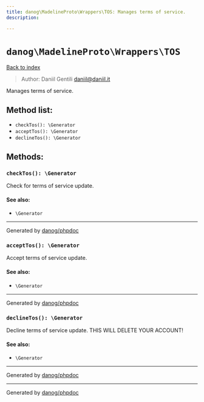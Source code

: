 ```yaml
---
title: danog\MadelineProto\Wrappers\TOS: Manages terms of service.
description: 

---
```

# `danog\MadelineProto\Wrappers\TOS`
[Back to index](../../../index.md)

> Author: Daniil Gentili <daniil@daniil.it>  
  

Manages terms of service.  




## Method list:
* `checkTos(): \Generator`
* `acceptTos(): \Generator`
* `declineTos(): \Generator`

## Methods:
### `checkTos(): \Generator`

Check for terms of service update.


#### See also: 
* `\Generator`



---
Generated by [danog/phpdoc](https://phpdoc.daniil.it)

### `acceptTos(): \Generator`

Accept terms of service update.


#### See also: 
* `\Generator`



---
Generated by [danog/phpdoc](https://phpdoc.daniil.it)

### `declineTos(): \Generator`

Decline terms of service update.
THIS WILL DELETE YOUR ACCOUNT!

#### See also: 
* `\Generator`



---
Generated by [danog/phpdoc](https://phpdoc.daniil.it)

---
Generated by [danog/phpdoc](https://phpdoc.daniil.it)
